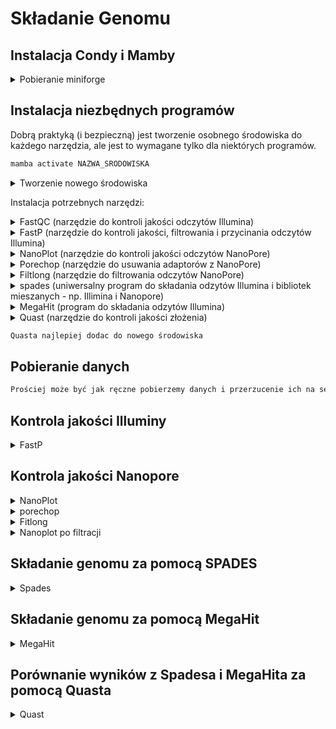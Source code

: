 # Składanie Genomu

##  Instalacja Condy i Mamby
<details>

<summary>Pobieranie miniforge</summary>

```bash
wget https://github.com/conda-forge/miniforge/releases/download/24.9.2-0/Mambaforge-24.9.2-0-Linux-x86_64.sh
```

```bash
chmod +x Mambaforge-24.9.2-0-Linux-x86_64.sh
```

```bash
./Mambaforge-24.9.2-0-Linux-x86_64.sh
```

```bash
conda config --add channels bioconda
```
  
</details>


## Instalacja niezbędnych programów

Dobrą praktyką (i bezpieczną) jest tworzenie osobnego środowiska do każdego narzędzia, ale jest to wymagane tylko dla niektórych programów.

```bash
mamba activate NAZWA_SRODOWISKA
```

<details>
<summary> Tworzenie nowego środowiska </summary>

```bash
mamba create -n env_name
```
</details>

Instalacja potrzebnych narzędzi:

<details>
<summary>FastQC (narzędzie do kontroli jakości odczytów Illumina)</summary>
  
```bash
mamba install bioconda::fastqc
```
</details>

<details>
<summary>FastP (narzędzie do kontroli jakości, filtrowania i przycinania odczytów Illumina)</summary>
  
```bash
mamba install bioconda::fastp
```
</details>

<details>
<summary>NanoPlot (narzędzie do kontroli jakości odczytów NanoPore)</summary>
  
```bash
mamba install bioconda::nanoplot
```
</details>

<details>
<summary>Porechop (narzędzie do usuwania adaptorów z NanoPore)</summary>
  
```bash
mamba install bioconda::porechop
```
</details>

<details>
<summary>Filtlong (narzędzie do filtrowania odczytów NanoPore)</summary>
  
```bash
mamba install bioconda::filtlong
```
</details>

<details>
<summary>spades (uniwersalny program do składania odzytów Illumina i bibliotek mieszanych - np. Illimina i Nanopore)</summary>
  
```bash
mamba install bioconda::spades
```
</details>

<details>
<summary>MegaHit (program do składania odzytów Illumina)</summary>
  
```bash
mamba install bioconda::megahit
```
</details>

<details>
<summary>Quast (narzędzie do kontroli jakości złożenia)</summary>
  
```bash
mamba install bioconda::quast
```
</details>

```txt
Quasta najlepiej dodac do nowego środowiska
```


## Pobieranie danych
```txt
Prościej może być jak ręczne pobierzemy danych i przerzucenie ich na serwer za pomocą WinSCP
```
## Kontrola jakości Illuminy



<details>
<summary>FastP</summary>
  
```bash
fastp -i PLIK_DO_ANALIZY_1.fastq.gz -I PLIK_DO_ANALIZY_2.fastq.gz -o output_1_trimmed.fastq.gz -O output_2_trimmed.fastq.gz --cut_front --cut_tail --cut_window_size 4 --cut_mean_quality 30 --length_required 50
```
</details>



## Kontrola jakości Nanopore

<details>
<summary>NanoPlot</summary>
  
```bash
NanoPlot -t 5 --N50 --fastq PLIK_DO_ANALIZY.fastq.gz -o prefilter_nanoplot
```
</details>

<details>
<summary>porechop</summary>
  
```bash
porechop -t 5 -i PLIK_DO_ANALIZY.fastq.gz -o prefiltered_nanopore.fastq
```
</details>

<details>
<summary>Fitlong</summary>
  
```bash
filtlong --min_mean_q 90 --min_length 1000 prefiltered_nanopore.fastq > filtered_nanopore.fastq
```
</details>

<details>
<summary>Nanoplot po filtracji</summary>
  
```bash
NanoPlot -t 5 --N50 --fastq filtered_nanopore.fastq -o postfilter_nanoplot
```
</details>


## Składanie genomu za pomocą SPADES


<details>
<summary>Spades</summary>
  
```bash
spades.py -t 5 --cov-cutoff auto --pe1-1 PLIK_DO_ANALIZY_illumina_trimmed_1.fastq.gz --pe1-2 PLIK_DO_ANALIZY_illumina_trimmed_2.fastq.gz --nanopore PLIK_DO_ANALIZY_filtered_nanopore.fastq -o spades_assembly
```
</details>

## Składanie genomu za pomocą MegaHit

<details>
<summary>MegaHit</summary>
  
```bash
megahit -1 PLIK_DO_ANALIZY_illumina_trimmed_1.fastq.gz -2 PLIK_DO_ANALIZY_illumina_trimmed_2.fastq.gz -o megahit_output -t 5 -m 0.5
```
</details>

## Porównanie wyników z Spadesa i MegaHita za pomocą Quasta

<details>
<summary>Quast</summary>
  
```bash
quast ./spades_assembly/scaffolds.fasta ./megahit_output/final.contigs.fa -o quast_comparision
```
</details>
